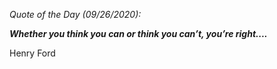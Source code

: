 *Quote of the Day (09/26/2020):*

_**Whether you think you can or think you can’t, you’re right....**_

Henry Ford
